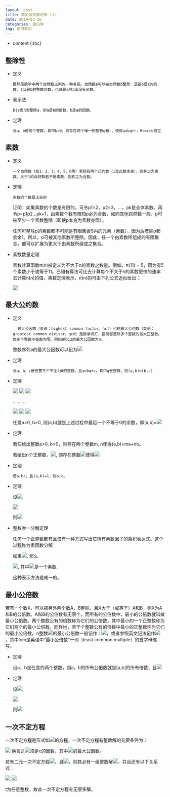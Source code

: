 ```yaml
---
layout: post
title: 数论与代数初步（上）
date: 2019-03-16
categories: 密码学
tag: 读书笔记
---
```


* content
{:toc}

## 整除性

- 定义

      整除是数学中两个自然数之间的一种关系。自然数a可以被自然数b整除，是指b是a的约数，且a是b的整数倍数，也就是a除以b没有余数。

- 表示法

      b|a表示b整除a，即a是b的倍数，b是a的因数。

- 定理

      设a，b是两个整数，其中b>0，则存在两个唯一的整数q和r，使得a=bq+r，0<=r<b成立

## 素数

- 定义

      一个自然数（如1、2、3、4、5、6等）若恰有两个正约数（1及此数本身），则称之为素数。大于1的自然数若不是素数，则称之为合数。

- 定理

      素数的个数是无穷的

    证明：如果素数的个数是有限的，可令p1=2，p2=3，...，pk是全体素数。再令p=p1p2...pk+1，由素数个数有限知p必为合数，如同其他自然数一般，p可被至少一个素数整除（即使p本身为素数亦同）。

    任何可整除p的素数都不可能是有限集合S内的元素（素数），因为后者除p都会余1。所以，p可被其他素数所整除。因此，任一个由素数所组成的有限集合，都可以扩展为更大个由素数所组成之集合。

- 素数数量定理

    素数计算函数π(n)被定义为不大于n的素数之数量。例如，π(11) = 5，因为有5个素数小于或等于11。已知有算法可比去计算每个不大于n的素数更快的速率去计算π(n)的值。素数定理表示，π(n)的可由下列公式近似给出：

    <img src="https://latex.codecogs.com/png.latex?  {\displaystyle \pi (n)\approx {\frac {n}{\ln n}},} \pi(n) \approx \frac n {\ln n} ">

## 最大公约数

- 定义

        最大公因数（英语：highest common factor，hcf）也称最大公约数（英语：greatest common divisor，gcd）是数学词汇，指能够整除多个整数的最大正整数。而多个整数不能都为零。例如8和12的最大公因数为4。
        
    整数序列a的最大公因数可以记为<img src="https://latex.codecogs.com/png.latex?  (a_{1}, a_{2},... , a_{n}) ">

- 定理

      设a，b，c是任意三个不全为0的整数。且a=bq+c，其中q是整数，则(a,b)=(b,c)

- 定理
      
    <img src="https://latex.codecogs.com/png.latex? a=bq_1&plus;r_1,\,\,0<r_1<b">

    <img src="https://latex.codecogs.com/png.latex? b=r_1q_2+r_2,\,\,0<r_2<r_1 ">

    <img src="https://latex.codecogs.com/png.latex? r_1=r_2q_3+r_3,\,\,0<r_3<r_2 ">

    ...   ...   ...

    <img src="https://latex.codecogs.com/png.latex? r_{n-3}=r_{n-2}q_{n-1}+r_{n-1},\,\,0<r_{n-1}<r_{n-2} ">
      
    <img src="https://latex.codecogs.com/png.latex? r_{n-2}=r_{n-1}q_n+r_n,\,\,0<r_n<r_{n-1} ">

    <img src="https://latex.codecogs.com/png.latex? r_{n-1}=r_nq_{n+1}+r_{n+1},\,\,r_{n+1}=0 ">

    任意a>0, b>0, 则(a,b)就是上述过程中最后一个不等于0的余数，即(a,b)=<img src="https://latex.codecogs.com/png.latex?  r_n ">

- 定理

    若任给出整数a>0, b>0，则存在两个整数m, n使得(a,b)=ma+nb。

    若给出n个正整数，<img src="https://latex.codecogs.com/png.latex? a_1, a_2, ..., a_n">, 则存在整数<img src="https://latex.codecogs.com/png.latex? x_1, x_2, ..., x_n">使得<img src="https://latex.codecogs.com/png.latex? (a_1, a_2, ..., a_n)=a_1x_1+a_2x_2+...+a_nx_n">

- 定理

      若a|bc，且(a,b)=1，则a|c。

- 定理

    设<img src="https://latex.codecogs.com/png.latex? n>2, a_1>0, a_2>0, ... a_n>0">,
      
    <img src="https://latex.codecogs.com/png.latex? (a_1,a_2)=d_2, (d_2,a_3)=d_3, ..., (d_{n-2},a_{n-1})=d_{n-1}, (d_{n-1},a_{n})=d_{n}">

    则<img src="https://latex.codecogs.com/png.latex? (a_1, a_2, ..., a_n)=d_n">

- 整数唯一分解定理

    任何一个正整数都有且仅有一种方式写出它所有素数因子的乘积表达式。这个过程称为素因数分解

    如果<img src="https://latex.codecogs.com/png.latex?  {\displaystyle A\in \mathbb {N} ^{+}}">, 那么

    <img src="https://latex.codecogs.com/png.latex? {\displaystyle A=\prod _{i=1}^{n}p_{i}^{a_{i}}}">, 其中<img src="https://latex.codecogs.com/png.latex? p_{i} ">是一个素数.

    这种表示方法是唯一的。

## 最小公倍数

若有一个数X，可以被另外两个数A、B整除，且X大于（或等于）A和B，则X为A和B的公倍数。A和B的公倍数有无限个，而所有的公倍数中，最小的公倍数就叫做最小公倍数。两个整数公有的倍数称为它们的公倍数，其中最小的一个正整数称为它们两个的最小公倍数。同样地，若干个整数公有的倍数中最小的正整数称为它们的最小公倍数。n整数<img src="https://latex.codecogs.com/png.latex? a_1, a_2, \cdots , a_n">的最小公倍数一般记作：<img src="https://latex.codecogs.com/png.latex? [a_1, a_2, \cdots , a_n]">，或者参照英文记法记作<img src="https://latex.codecogs.com/png.latex? \operatorname{lcm}(a_1, a_2, \cdots , a_n)">，其中lcm是英语中“最小公倍数”一词（least common multiple）的首字母缩写。

- 定理

    设a，b是任意的两个整数，则a，b的所有公倍数就是[a,b]的所有倍数，且<img src="https://latex.codecogs.com/png.latex? [a,b]=\frac{ab}{(a,b)}">

- 定理

    设<img src="https://latex.codecogs.com/png.latex? n>2, a_1>0, a_2>0, ... a_n>0">,
      
    <img src="https://latex.codecogs.com/png.latex? [a_1,a_2]=d_2, [d_2,a_3]=d_3, ..., [d_{n-2},a_{n-1}]=d_{n-1}, [d_{n-1},a_{n}]=d_{n}">

    则<img src="https://latex.codecogs.com/png.latex? [a_1, a_2, ..., a_n]=d_n">

## 一次不定方程

一次不定方程是形式如<img src="https://latex.codecogs.com/png.latex? a_{1}x_{1}+a_{2}x_{2}+...+a_{n}x_{n}=c">的方程，一次不定方程有整数解的充要条件为：

<img src="https://latex.codecogs.com/png.latex? gcd(a_{1},...,a_{n})|c">
换言之<img src="https://latex.codecogs.com/png.latex? gcd(a_{1},...,a_{n})">须是c的因数，其中<img src="https://latex.codecogs.com/png.latex? gcd(a_{1},...,a_{n})表示a_{1},...,a_{n}">的最大公因数。

若有二元一次不定方程<img src="https://latex.codecogs.com/png.latex? ax+by=c">，且<img src="https://latex.codecogs.com/png.latex? {\displaystyle gcd(a,b)|c}">，则其必有一组整数解<img src="https://latex.codecogs.com/png.latex? x_{1},y_{1}">，并且还有以下关系式：

<img src="https://latex.codecogs.com/png.latex? x=x_{1}+[b/(a,b)]t">

<img src="https://latex.codecogs.com/png.latex? y=y_{1}-[a/(a,b)]t">

t为任意整数，故此一次不定方程有无限多解。

